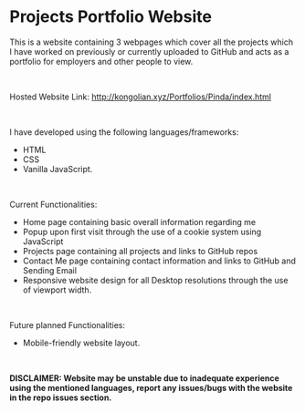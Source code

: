 # Projects Portfolio Website

This is a website containing 3 webpages which cover all the projects which I have worked on previously or currently uploaded to GitHub and acts as a portfolio for employers and other people to view.

<br>

Hosted Website Link: http://kongolian.xyz/Portfolios/Pinda/index.html

<br>

I have developed using the following languages/frameworks:

- HTML
- CSS
- Vanilla JavaScript.

<br>

Current Functionalities:

- Home page containing basic overall information regarding me
- Popup upon first visit through the use of a cookie system using JavaScript
- Projects page containing all projects and links to GitHub repos
- Contact Me page containing contact information and links to GitHub and Sending Email
- Responsive website design for all Desktop resolutions through the use of viewport width.

<br>

Future planned Functionalities:

- Mobile-friendly website layout.

<br>

**DISCLAIMER: Website may be unstable due to inadequate experience using the mentioned languages, report any issues/bugs with the website in the repo issues section.**
